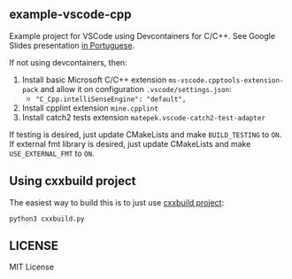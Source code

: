 ## example-vscode-cpp

Example project for VSCode using Devcontainers for C/C++.
See Google Slides presentation [in Portuguese](https://docs.google.com/presentation/d/16Ls0adVYOygetNxCL3n7wOyIiMGIwbzFTCC2mnkxJaQ/edit?usp=sharing).

If not using devcontainers, then:

1. Install basic Microsoft C/C++ extension `ms-vscode.cpptools-extension-pack` and allow it on configuration `.vscode/settings.json`:
    * `"C_Cpp.intelliSenseEngine": "default",`
1. Install cpplint extension `mine.cpplint`
1. Install catch2 tests extension `matepek.vscode-catch2-test-adapter`

If testing is desired, just update CMakeLists and make `BUILD_TESTING` to `ON`.
If external fmt library is desired, just update CMakeLists and make `USE_EXTERNAL_FMT` to `ON`.

## Using cxxbuild project

The easiest way to build this is to just use [cxxbuild project](https://github.com/manydeps/cxxbuild):

```
python3 cxxbuild.py
```

## LICENSE

MIT License

